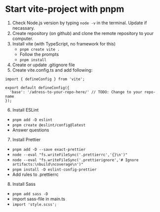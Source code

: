 # Start vite-project with pnpm
1. Check Node.js version by typing `node -v` in the terminal. Update if necassary.
2. Create repository (on github) and clone the remote repository to your computer.
3. Install vite (with TypeScript, no framework for this)
   - `pnpm create vite .`
   - Follow the prompts
   - `pnpm install`
4. Create or update .gitignore file
5. Create vite.config.ts and add following:
```
import { defineConfig } from 'vite';

export default defineConfig({
  'base': '/adress-to-your-repo-here/' // TODO: Change to your repo-name
});
```
6. Install ESLint
  - `pnpm add -D eslint`
  - `pnpm create @eslint/config@latest`
  - Answer questions
7. Install Prettier
  - `pnpm add -D --save exact-prettier`
  - `node --eval "fs.writeFileSync('.prettierrc','{}\n')"`
  - `node --eval "fs.writeFileSync('.prettierignore','# Ignore artifacts:\nbuild\ncoverage\n')"`
  - `pnpm install -D eslint-config-prettier`
  - Add rules to .prettierrc
8. Install Sass
  - `pnpm add sass -D`
  - import sass-file in main.ts
  - `import 'style.scss';`
